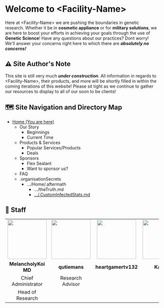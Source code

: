 # Welcome to \<Facility-Name\>

Here at \<Facility-Name\> we are pushing the boundaries in genetic research. Whether it be in **cosmetic appliance** or for **military solutions**, we are here to boost your efforts in achieving your goals through the use of **Genetic Science**! Have any questions about our practices? Dont worry! We'll answer your concerns right here to which there are ***absolutely no concerns!***

## ⚠ Site Author's Note

This site is still very much ***under construction***. All information in regards to \<Facility-Name\>, their products, and more will be shortly filled in within the coming iterations of this website! Please sit tight as we continue to gather our resources to display to all of our soon to be clients!

## 🗺 Site Navigation and Directory Map

- [Home (You are here)](</index.md>)
  - Our Story
    - Beginnings
    - Current Time
  - Products & Services
    - Popular Services/Products
    - Deals
  - Sponsors
    - Flex Sealant
    - Want to sponsor us?
  - FAQ
  - .organisationSecrets
    - .../Home/.aftermath
      - .../theTruth.md
      - [.../.CustomInfectedStats.md](</Infected Stats.md>)

## 🔬 Staff

<html>
  <style>
      table {
          margin-right: auto;
          margin-left: auto;
      }
      img {
          width: 128px;
      }
      td {
          text-align: center;
      }
  </style>
  <table>
    <tr>
      <td><img src="https://cdn.discordapp.com/avatars/163380273982078977/65c12d0422044c2cc66d3b86a629d0c4.png"></td>
      <td><img src=""></td>
      <td><img src=""></td>
      <td><img src=""></td>
      <td><img src=""></td>
      <td><img src=""></td>
      <td><img src=""></td>
      <td><img src="https://cdn.discordapp.com/avatars/349689197826932736/d10f6b20032f2b7fe4cc3a3173782dfd.png"></td>
    </tr>
    <tr style="font-weight: bold;">
      <td>MelancholyKoi MD</td>
      <td>qutiemans</td>
      <td>heartgamertv132</td>
      <td>Karma</td>
      <td>Joshua_chaim</td>
      <td>ProfessionalRetard</td>
      <td>Prosmasher1</td>
      <td>Paxi</td>
    </tr>
    <tr>
        <td>Chief Administrator</td>
        <td>Research Advisor</td>
        <td></td>
        <td></td>
        <td></td>
        <td></td>
        <td></td>
        <td>Marketing Director</td>
    </tr>
    <tr>
        <td>Head of Research</td>
        <td></td>
        <td></td>
        <td></td>
        <td></td>
        <td></td>
        <td></td>
        <td>Public Relations</td>
    </tr>
  </table>
</html>